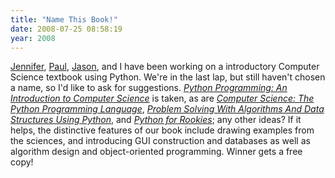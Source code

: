 ```yaml
---
title: "Name This Book!"
date: 2008-07-25 08:58:19
year: 2008
---
```

<a href="http://www.cs.toronto.edu/~campbell">Jennifer</a>, <a href="http://www.cs.toronto.edu/~pgries">Paul</a>, <a href="http://www.digitaldorkroom.com/">Jason</a>, and I have been working on a introductory Computer Science textbook using Python.  We're in the last lap, but still haven't chosen a name, so I'd like to ask for suggestions.  <cite><a href="http://www.amazon.com/Python-Programming-Introduction-Computer-Science/dp/1887902996">Python Programming: An Introduction to Computer Science</a></cite> is taken, as are <cite><a href="http://www.amazon.com/Computer-Science-Python-Programming-Language/dp/076374316X">Computer Science: The Python Programming Language</a></cite>, <cite><a href="http://www.amazon.com/Problem-Solving-Algorithms-Structures-Python/dp/1590280539">Problem Solving With Algorithms And Data Structures Using Python</a></cite>, and <cite><a href="http://www.amazon.com/Python-Rookies-Sarah-Mount/dp/1844807010">Python for Rookies</a></cite>; any other ideas?  If it helps, the distinctive features of our book include drawing examples from the sciences, and introducing GUI construction and databases as well as algorithm design and object-oriented programming.  Winner gets a free copy!
